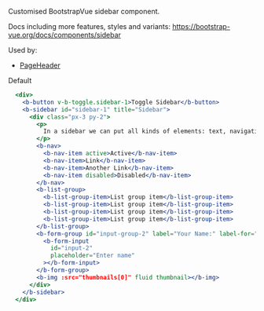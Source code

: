 Customised BootstrapVue sidebar component.

Docs including more features, styles and variants: https://bootstrap-vue.org/docs/components/sidebar

Used by:
- [PageHeader](/#/Components/Page?id=pageheader)

Default
```jsx
  <div>
    <b-button v-b-toggle.sidebar-1>Toggle Sidebar</b-button>
    <b-sidebar id="sidebar-1" title="Sidebar">
      <div class="px-3 py-2">
        <p>
          In a sidebar we can put all kinds of elements: text, navigation items, lists, forms, images etc.
        </p>
        <b-nav>
          <b-nav-item active>Active</b-nav-item>
          <b-nav-item>Link</b-nav-item>
          <b-nav-item>Another Link</b-nav-item>
          <b-nav-item disabled>Disabled</b-nav-item>
        </b-nav>
        <b-list-group>
          <b-list-group-item>List group item</b-list-group-item>
          <b-list-group-item>List group item</b-list-group-item>
          <b-list-group-item>List group item</b-list-group-item>
          <b-list-group-item>List group item</b-list-group-item>
        </b-list-group>
        <b-form-group id="input-group-2" label="Your Name:" label-for="input-2" description="Description about name field">
          <b-form-input
            id="input-2"
            placeholder="Enter name"
          ></b-form-input>
        </b-form-group>
        <b-img :src="thumbnails[0]" fluid thumbnail></b-img>
      </div>
    </b-sidebar>
  </div>
```
